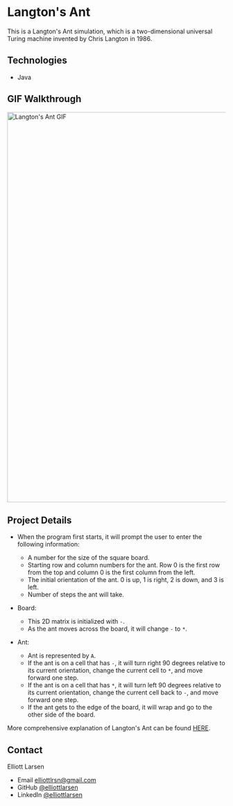 # Langton's Ant
This is a Langton's Ant simulation, which is a two-dimensional universal Turing machine invented by Chris Langton in 1986.

## Technologies
* Java

## GIF Walkthrough

<p>
<image src = "LangtonsAnt.gif" title = "Langton's Ant GIF" height = 900 width = 549>
</p>

## Project Details
* When the program first starts, it will prompt the user to enter the following information:
    * A number for the size of the square board.
    * Starting row and column numbers for the ant.  Row 0 is the first row from the top and column 0 is the first column from the left.
    * The initial orientation of the ant.  0 is up, 1 is right, 2 is down, and 3 is left.
    * Number of steps the ant will take.

* Board:
    * This 2D matrix is initialized with `-`.
    * As the ant moves across the board, it will change `-` to `*`.

* Ant:
    * Ant is represented by `A`.
    * If the ant is on a cell that has `-`, it will turn right 90 degrees relative to its current orientation, change the current cell to `*`, and move forward one step.
    * If the ant is on a cell that has `*`, it will turn left 90 degrees relative to its current orientation, change the current cell back to `-`, and move forward one step.
    * If the ant gets to the edge of the board, it will wrap and go to the other side of the board.

More comprehensive explanation of Langton's Ant can be found [HERE](https://en.wikipedia.org/wiki/Langton%27s_ant).

## Contact
Elliott Larsen
* Email elliottlrsn@gmail.com
* GitHub [@elliottlarsen](https://github.com/elliottlarsen)
* LinkedIn [@elliottlarsen](https://www.linkedin.com/in/elliottlarsen)